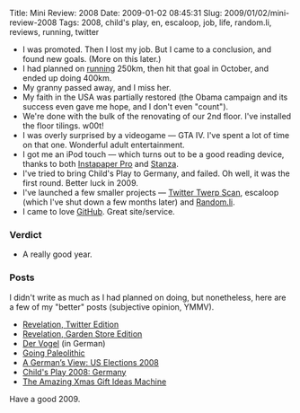 Title: Mini Review: 2008
Date: 2009-01-02 08:45:31
Slug: 2009/01/02/mini-review-2008
Tags: 2008, child's play, en, escaloop, job, life, random.li, reviews, running, twitter


  * I was promoted. Then I lost my job. But I came to a conclusion, and found new goals. (More on this later.)
  * I had planned on [running][1] 250km, then hit that goal in October, and ended up doing 400km.
  * My granny passed away, and I miss her.
  * My faith in the USA was partially restored (the Obama campaign and its success even gave me hope, and I don't even "count").
  * We're done with the bulk of the renovating of our 2nd floor. I've installed the floor tilings. w00t!
  * I was overly surprised by a videogame — GTA IV. I've spent a lot of time on that one. Wonderful adult entertainment.
  * I got me an iPod touch — which turns out to be a good reading device, thanks to both [Instapaper Pro][2] and [Stanza][3].
  * I've tried to bring Child's Play to Germany, and failed. Oh well, it was the first round. Better luck in 2009.
  * I've launched a few smaller projects — [Twitter Twerp Scan][4], escaloop (which I've shut down a few months later) and [Random.li][5].
  * I came to love [GitHub][6]. Great site/service.

### Verdict

  * A really good year.

### Posts

I didn't write as much as I had planned on doing, but nonetheless, here are a
few of my "better" posts (subjective opinion, YMMV).

  * [Revelation, Twitter Edition][7]
  * [Revelation, Garden Store Edition][8]
  * [Der Vogel][9] (in German)
  * [Going Paleolithic][10]
  * [A German’s View: US Elections 2008][11]
  * [Child's Play 2008: Germany][12]
  * [The Amazing Xmas Gift Ideas Machine][13]

Have a good 2009.

   [1]: http://carlo.zottmann.org/tag/running
   [2]: http://instapaper.com/
   [3]: http://www.lexcycle.com/stanza
   [4]: http://twerpscan.com/
   [5]: http://random.li/
   [6]: http://github.com/carlo
   [7]: http://carlo.zottmann.org/2008/01/29/revelation-twitter-edition/
   [8]: http://carlo.zottmann.org/2008/03/08/revelation-garden-store-edition/
   [9]: http://carlo.zottmann.org/2008/05/30/der-vogel/
   [10]: http://carlo.zottmann.org/2008/08/05/going-paleolithic/
   [11]: http://carlo.zottmann.org/2008/09/12/a-germans-view-us-elections-2008/
   [12]: http://carlo.zottmann.org/2008/11/11/childs-play-2008-germany/
   [13]: http://carlo.zottmann.org/2008/11/06/the-amazing-xmas-gift-ideas-machine/
